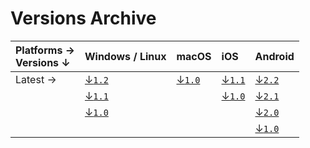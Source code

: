 # **Versions Archive**

| **Platforms** →<br>**Versions** ↓ | Windows / Linux           | macOS                  | iOS                  | Android                  |
| :-------------------------------- | :------------------------ | :--------------------- | :------------------- | :----------------------- |
| Latest →                          | [↓`1.2`][tdesktop-latest] | [↓`1.0`][macOS-latest] | [↓`1.1`][iOS-latest] | [↓`2.2`][Android-latest] |
|                                   | [↓`1.1`][tdesktop-1.1]    |                        | [↓`1.0`][iOS-v1.0]   | [↓`2.1`][Android-v2.1]   |
|                                   | [↓`1.0`][tdesktop-1.0]    |                        |                      | [↓`2.0`][Android-v2.0]   |
|                                   |                           |                        |                      | [↓`1.0`][Android-v1.0]   |

<!-- Telegram Desktop Versions (Windows / Linux) -->
[tdesktop-latest]: https://github.com/maximilionus/Telegram-Dark-Shell/releases/latest/download/DarkShell.tdesktop-theme (Windows/Linux Latest Release)
[tdesktop-1.0]: https://github.com/maximilionus/telegram-dark-shell/releases/download/build-190420202035/DarkShell.tdesktop-theme (Windows/Linux 1.0 Release)
[tdesktop-1.1]: https://github.com/maximilionus/telegram-dark-shell/releases/download/release-202202192341/DarkShell.tdesktop-theme (Windows/Linux 1.1 Release)
<!-- Telegram macOS Versions -->
[macOS-latest]: https://github.com/maximilionus/Telegram-Dark-Shell/releases/latest/download/DarkShell.palette (macOS Latest Release)
<!-- Telegram iOS Versions -->
[iOS-latest]: https://github.com/maximilionus/Telegram-Dark-Shell/releases/latest/download/DarkShell.tgios-theme (iOS Latest Release)
[iOS-v1.0]: https://github.com/maximilionus/Telegram-Dark-Shell/releases/download/build-160420200147/DarkShell.tgios-theme (iOS 1.0 Release)
<!-- Telegram Android Versions -->
[Android-latest]: https://github.com/maximilionus/Telegram-Dark-Shell/releases/latest/download/DarkShell.attheme (Android Latest Release)
[Android-v1.0]: https://github.com/maximilionus/telegram-dark-shell/releases/download/build-190420202035/DarkShell.attheme (Android 1.0 Release)
[Android-v2.0]: https://github.com/maximilionus/telegram-dark-shell/releases/download/release-202201070602/DarkShell.attheme (Android 2.0 Release)
[Android-v2.1]: https://github.com/maximilionus/telegram-dark-shell/releases/download/release-202203180444/DarkShell.attheme (Android 2.1 Release)
